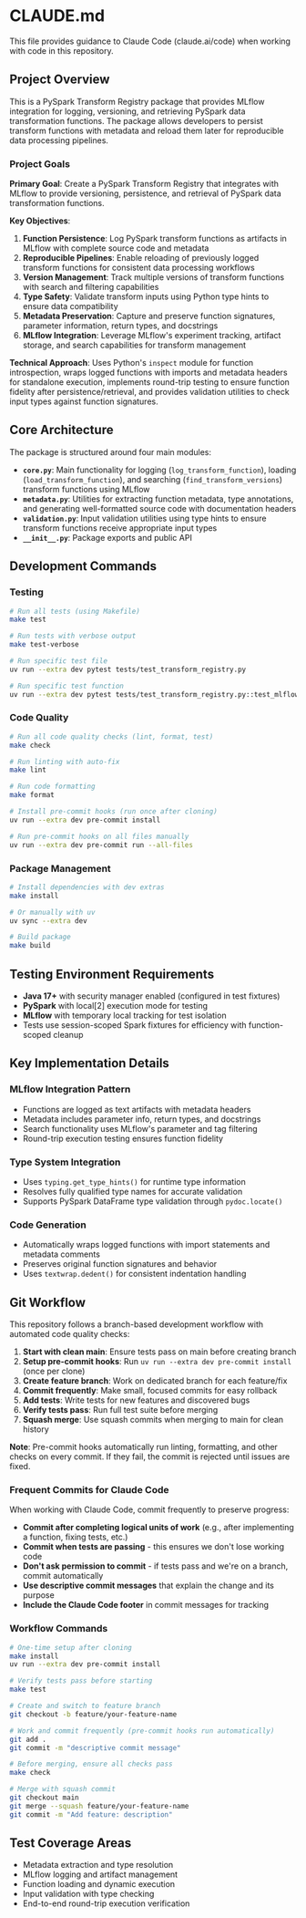 # CLAUDE.md

This file provides guidance to Claude Code (claude.ai/code) when working with code in this repository.

## Project Overview

This is a PySpark Transform Registry package that provides MLflow integration for logging, versioning, and retrieving PySpark data transformation functions. The package allows developers to persist transform functions with metadata and reload them later for reproducible data processing pipelines.

### Project Goals
**Primary Goal**: Create a PySpark Transform Registry that integrates with MLflow to provide versioning, persistence, and retrieval of PySpark data transformation functions.

**Key Objectives**:
1. **Function Persistence**: Log PySpark transform functions as artifacts in MLflow with complete source code and metadata
2. **Reproducible Pipelines**: Enable reloading of previously logged transform functions for consistent data processing workflows
3. **Version Management**: Track multiple versions of transform functions with search and filtering capabilities
4. **Type Safety**: Validate transform inputs using Python type hints to ensure data compatibility
5. **Metadata Preservation**: Capture and preserve function signatures, parameter information, return types, and docstrings
6. **MLflow Integration**: Leverage MLflow's experiment tracking, artifact storage, and search capabilities for transform management

**Technical Approach**: Uses Python's `inspect` module for function introspection, wraps logged functions with imports and metadata headers for standalone execution, implements round-trip testing to ensure function fidelity after persistence/retrieval, and provides validation utilities to check input types against function signatures.

## Core Architecture

The package is structured around four main modules:

- **`core.py`**: Main functionality for logging (`log_transform_function`), loading (`load_transform_function`), and searching (`find_transform_versions`) transform functions using MLflow
- **`metadata.py`**: Utilities for extracting function metadata, type annotations, and generating well-formatted source code with documentation headers
- **`validation.py`**: Input validation utilities using type hints to ensure transform functions receive appropriate input types
- **`__init__.py`**: Package exports and public API

## Development Commands

### Testing
```bash
# Run all tests (using Makefile)
make test

# Run tests with verbose output
make test-verbose

# Run specific test file
uv run --extra dev pytest tests/test_transform_registry.py

# Run specific test function
uv run --extra dev pytest tests/test_transform_registry.py::test_mlflow_round_trip_execution
```

### Code Quality
```bash
# Run all code quality checks (lint, format, test)
make check

# Run linting with auto-fix
make lint

# Run code formatting
make format

# Install pre-commit hooks (run once after cloning)
uv run --extra dev pre-commit install

# Run pre-commit hooks on all files manually
uv run --extra dev pre-commit run --all-files
```

### Package Management
```bash
# Install dependencies with dev extras
make install

# Or manually with uv
uv sync --extra dev

# Build package
make build
```

## Testing Environment Requirements

- **Java 17+** with security manager enabled (configured in test fixtures)
- **PySpark** with local[2] execution mode for testing
- **MLflow** with temporary local tracking for test isolation
- Tests use session-scoped Spark fixtures for efficiency with function-scoped cleanup

## Key Implementation Details

### MLflow Integration Pattern
- Functions are logged as text artifacts with metadata headers
- Metadata includes parameter info, return types, and docstrings
- Search functionality uses MLflow's parameter and tag filtering
- Round-trip execution testing ensures function fidelity

### Type System Integration
- Uses `typing.get_type_hints()` for runtime type information
- Resolves fully qualified type names for accurate validation
- Supports PySpark DataFrame type validation through `pydoc.locate()`

### Code Generation
- Automatically wraps logged functions with import statements and metadata comments
- Preserves original function signatures and behavior
- Uses `textwrap.dedent()` for consistent indentation handling

## Git Workflow

This repository follows a branch-based development workflow with automated code quality checks:

1. **Start with clean main**: Ensure tests pass on main before creating branch
2. **Setup pre-commit hooks**: Run `uv run --extra dev pre-commit install` (once per clone)
3. **Create feature branch**: Work on dedicated branch for each feature/fix
4. **Commit frequently**: Make small, focused commits for easy rollback
5. **Add tests**: Write tests for new features and discovered bugs
6. **Verify tests pass**: Run full test suite before merging
7. **Squash merge**: Use squash commits when merging to main for clean history

**Note**: Pre-commit hooks automatically run linting, formatting, and other checks on every commit. If they fail, the commit is rejected until issues are fixed.

### Frequent Commits for Claude Code

When working with Claude Code, commit frequently to preserve progress:

- **Commit after completing logical units of work** (e.g., after implementing a function, fixing tests, etc.)
- **Commit when tests are passing** - this ensures we don't lose working code
- **Don't ask permission to commit** - if tests pass and we're on a branch, commit automatically
- **Use descriptive commit messages** that explain the change and its purpose
- **Include the Claude Code footer** in commit messages for tracking

### Workflow Commands
```bash
# One-time setup after cloning
make install
uv run --extra dev pre-commit install

# Verify tests pass before starting
make test

# Create and switch to feature branch
git checkout -b feature/your-feature-name

# Work and commit frequently (pre-commit hooks run automatically)
git add .
git commit -m "descriptive commit message"

# Before merging, ensure all checks pass
make check

# Merge with squash commit
git checkout main
git merge --squash feature/your-feature-name
git commit -m "Add feature: description"
```

## Test Coverage Areas

- Metadata extraction and type resolution
- MLflow logging and artifact management
- Function loading and dynamic execution
- Input validation with type checking
- End-to-end round-trip execution verification
